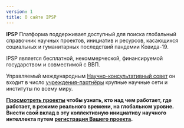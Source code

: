 ```yaml
---
version: 1
title: О сайте IPSP
---
```


**IPSP** Платформа поддерживает доступный для поиска глобальный справочник научных проектов, инициатив и ресурсов, касающихся социальных и гуманитарных последствий пандемии Ковида-19.

IPSP является бесплатной, некоммерческой, финансируемой государством и совместимой с ВВП.

Управляемый международным [Научно-консультативный совет](/advisory_board) он входит в число [учреждения-партнёры](/institutions) крупные научные сети и институты по всему миру.

**[Просмотреть проекты](/search) чтобы узнать, кто над чем работает, где работает, в режиме реального времени, на глобальном уровне. Внести свой вклад в эту коллективную инициативу научного интеллекта путем [регистрация Вашего проекта](/register).**
